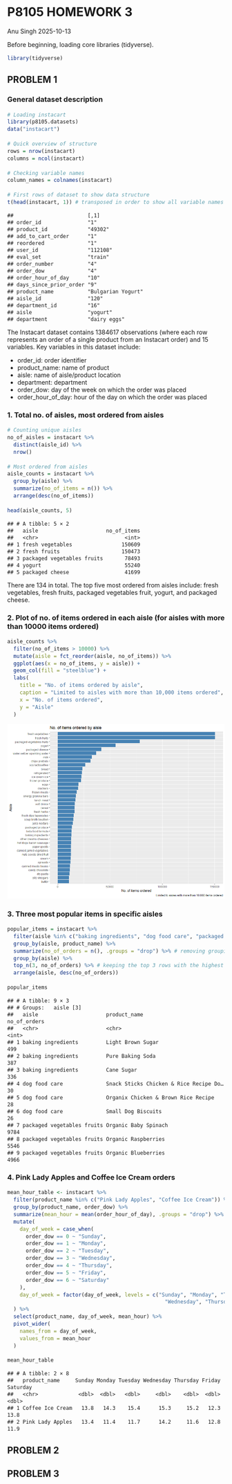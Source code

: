 P8105 HOMEWORK 3
================
Anu Singh
2025-10-13

Before beginning, loading core libraries (tidyverse).

``` r
library(tidyverse)
```

## PROBLEM 1

### General dataset description

``` r
# Loading instacart
library(p8105.datasets)
data("instacart")

# Quick overview of structure
rows = nrow(instacart)
columns = ncol(instacart)

# Checking variable names
column_names = colnames(instacart)

# First rows of dataset to show data structure
t(head(instacart, 1)) # transposed in order to show all variable names
```

    ##                        [,1]              
    ## order_id               "1"               
    ## product_id             "49302"           
    ## add_to_cart_order      "1"               
    ## reordered              "1"               
    ## user_id                "112108"          
    ## eval_set               "train"           
    ## order_number           "4"               
    ## order_dow              "4"               
    ## order_hour_of_day      "10"              
    ## days_since_prior_order "9"               
    ## product_name           "Bulgarian Yogurt"
    ## aisle_id               "120"             
    ## department_id          "16"              
    ## aisle                  "yogurt"          
    ## department             "dairy eggs"

The Instacart dataset contains 1384617 observations (where each row
represents an order of a single product from an Instacart order) and 15
variables. Key variables in this dataset include:

- order_id: order identifier
- product_name: name of product
- aisle: name of aisle/product location
- department: department
- order_dow: day of the week on which the order was placed
- order_hour_of_day: hour of the day on which the order was placed

### 1. Total no. of aisles, most ordered from aisles

``` r
# Counting unique aisles
no_of_aisles = instacart %>% 
  distinct(aisle_id) %>% 
  nrow()

# Most ordered from aisles
aisle_counts = instacart %>% 
  group_by(aisle) %>% 
  summarize(no_of_items = n()) %>% 
  arrange(desc(no_of_items))

head(aisle_counts, 5)
```

    ## # A tibble: 5 × 2
    ##   aisle                      no_of_items
    ##   <chr>                            <int>
    ## 1 fresh vegetables                150609
    ## 2 fresh fruits                    150473
    ## 3 packaged vegetables fruits       78493
    ## 4 yogurt                           55240
    ## 5 packaged cheese                  41699

There are 134 in total. The top five most ordered from aisles include:
fresh vegetables, fresh fruits, packaged vegetables fruit, yogurt, and
packaged cheese.

### 2. Plot of no. of items ordered in each aisle (for aisles with more than 10000 items ordered)

``` r
aisle_counts %>%
  filter(no_of_items > 10000) %>%
  mutate(aisle = fct_reorder(aisle, no_of_items)) %>%
  ggplot(aes(x = no_of_items, y = aisle)) +
  geom_col(fill = "steelblue") +
  labs(
    title = "No. of items ordered by aisle",
    caption = "Limited to aisles with more than 10,000 items ordered",
    x = "No. of items ordered",
    y = "Aisle"
  )
```

![](p8105_hw3_as7923_files/figure-gfm/unnamed-chunk-3-1.png)<!-- -->

### 3. Three most popular items in specific aisles

``` r
popular_items = instacart %>%
  filter(aisle %in% c("baking ingredients", "dog food care", "packaged vegetables fruits")) %>% # keeping rows with only specified aisle
  group_by(aisle, product_name) %>%
  summarize(no_of_orders = n(), .groups = "drop") %>% # removing grouping from the result
  group_by(aisle) %>%
  top_n(3, no_of_orders) %>% # keeping the top 3 rows with the highest no_of_order values
  arrange(aisle, desc(no_of_orders))

popular_items
```

    ## # A tibble: 9 × 3
    ## # Groups:   aisle [3]
    ##   aisle                      product_name                           no_of_orders
    ##   <chr>                      <chr>                                         <int>
    ## 1 baking ingredients         Light Brown Sugar                               499
    ## 2 baking ingredients         Pure Baking Soda                                387
    ## 3 baking ingredients         Cane Sugar                                      336
    ## 4 dog food care              Snack Sticks Chicken & Rice Recipe Do…           30
    ## 5 dog food care              Organix Chicken & Brown Rice Recipe              28
    ## 6 dog food care              Small Dog Biscuits                               26
    ## 7 packaged vegetables fruits Organic Baby Spinach                           9784
    ## 8 packaged vegetables fruits Organic Raspberries                            5546
    ## 9 packaged vegetables fruits Organic Blueberries                            4966

### 4. Pink Lady Apples and Coffee Ice Cream orders

``` r
mean_hour_table <- instacart %>%
  filter(product_name %in% c("Pink Lady Apples", "Coffee Ice Cream")) %>%
  group_by(product_name, order_dow) %>%
  summarize(mean_hour = mean(order_hour_of_day), .groups = "drop") %>% #removing grouping from the result
  mutate(
    day_of_week = case_when(
      order_dow == 0 ~ "Sunday",
      order_dow == 1 ~ "Monday",
      order_dow == 2 ~ "Tuesday",
      order_dow == 3 ~ "Wednesday",
      order_dow == 4 ~ "Thursday",
      order_dow == 5 ~ "Friday",
      order_dow == 6 ~ "Saturday"
    ),
    day_of_week = factor(day_of_week, levels = c("Sunday", "Monday", "Tuesday", 
                                                   "Wednesday", "Thursday", "Friday", "Saturday"))
  ) %>%
  select(product_name, day_of_week, mean_hour) %>%
  pivot_wider(
    names_from = day_of_week,
    values_from = mean_hour
  )

mean_hour_table
```

    ## # A tibble: 2 × 8
    ##   product_name     Sunday Monday Tuesday Wednesday Thursday Friday Saturday
    ##   <chr>             <dbl>  <dbl>   <dbl>     <dbl>    <dbl>  <dbl>    <dbl>
    ## 1 Coffee Ice Cream   13.8   14.3    15.4      15.3     15.2   12.3     13.8
    ## 2 Pink Lady Apples   13.4   11.4    11.7      14.2     11.6   12.8     11.9

## PROBLEM 2

## PROBLEM 3
